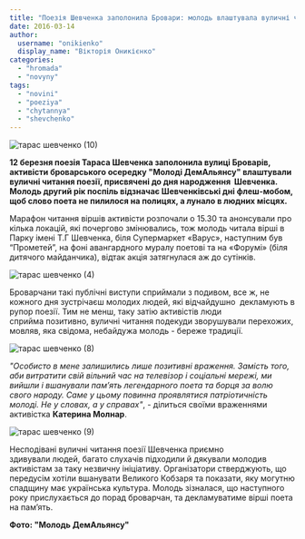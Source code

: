 ```yaml
---
title: "Поезія Шевченка заполонила Бровари: молодь влаштувала вуличні читання"
date: 2016-03-14
author: 
  username: "onikienko"
  display_name: "Вікторія Оникієнко"
categories: 
  - "hromada"
  - "novyny"
tags: 
  - "novini"
  - "poeziya"
  - "chytannya"
  - "shevchenko"
---
```


![тарас шевченко (10)](https://mpz.brovary.org/wp-content/uploads/2016/03/taras-shevchenko-10.jpg)

**12 березня поезія Тараса Шевченка заполонила вулиці Броварів, активісти броварського осередку "Молоді ДемАльянсу" влаштували вуличні читання поезії, присвячені до дня народження  Шевченка. Молодь другий рік поспіль відзначає Шевченківські дні флеш-мобом, щоб слово поета не пилилося на полицях, а лунало в людних місцях.**

Марафон читання віршів активісти розпочали о 15.30 та анонсували про кілька локацій, які почергово змінювались, тож молодь читала вірші в Парку імені Т.Г Шевченка, біля Супермаркет «Варус», наступним був “Прометей”, на фоні авангардного муралу поетові та на «Форумі» (біля дитячого майданчика), відтак акція затягнулася аж до сутінків.

![тарас шевченко (4)](https://mpz.brovary.org/wp-content/uploads/2016/03/taras-shevchenko-4.jpg)

Броварчани такі публічні виступи сприймали з подивом, все ж, не кожного дня зустрічаєш молодих людей, які відчайдушно  декламують в рупор поезії. Тим не менш, таку затію активістів люди сприйма позитивно, вуличні читання подекуди зворушували перехожих, мовляв, яка свідома, небайдужа молодь - береже традиції.

![тарас шевченко (8)](https://mpz.brovary.org/wp-content/uploads/2016/03/taras-shevchenko-8.jpg)

_"Особисто в мене залишились лише позитивні враження. Замість того, аби витратити свій вільний час на телевізор і соціальні мережі, ми вийшли і вшанували пам’ять легендарного поета та борця за волю свого народу. Саме у цьому повинна проявлятися патріотичність молоді. Не у словах, а у справах"_, - ділиться своїми враженнями активістка **Катерина Молнар**.

![тарас шевченко (9)](https://mpz.brovary.org/wp-content/uploads/2016/03/taras-shevchenko-9.jpg)

Несподівані вуличні читання поезії Шевченка приємно здивували людей, багато слухачів підходили й дякували молодив активістам за таку незвичну ініціативу. Організатори стверджують, що передусім хотіли вшанувати Великого Кобзаря та показати, яку могутню спадщину має українська культура. Молодь зізналася, що наступного року прислухається до порад броварчан, та декламуватиме вірші поета на пам’ять.

**Фото: "Молодь ДемАльянсу"**
